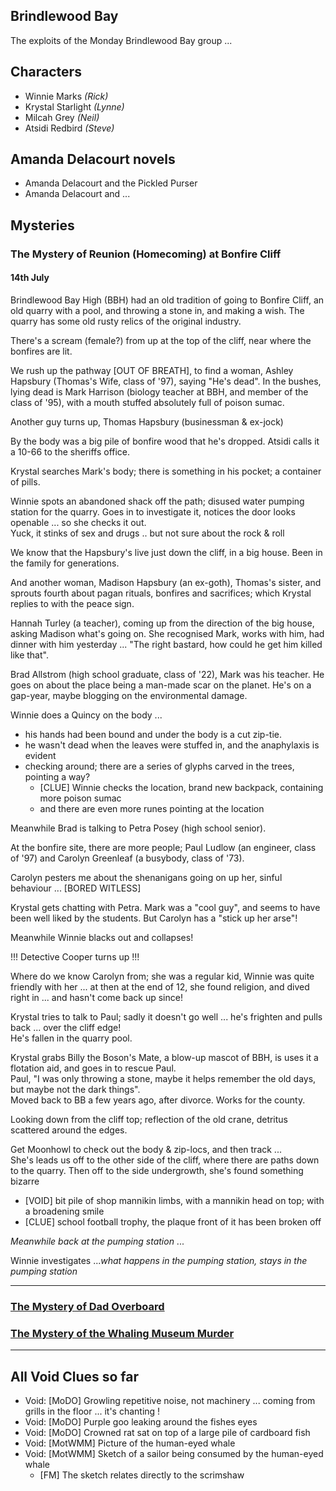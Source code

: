## Brindlewood Bay

The exploits of the Monday Brindlewood Bay group ...

## Characters

* Winnie Marks        *(Rick)*
* Krystal Starlight   *(Lynne)*
* Milcah Grey         *(Neil)*
* Atsidi Redbird      *(Steve)*

## Amanda Delacourt novels

* Amanda Delacourt and the Pickled Purser
* Amanda Delacourt and ...

## Mysteries

### The Mystery of Reunion (Homecoming) at Bonfire Cliff

#### 14th July

Brindlewood Bay High (BBH) had an old tradition of going to Bonfire Cliff, an old quarry with a pool, and throwing a stone in, and making a wish.
The quarry has some old rusty relics of the original industry.

There's a scream (female?) from up at the top of the cliff, near where the bonfires are lit.

We rush up the pathway [OUT OF BREATH], to find a woman, Ashley Hapsbury (Thomas's Wife, class of '97), saying "He's dead".
In the bushes, lying dead is Mark Harrison (biology teacher at BBH, and member of the class of '95), with a mouth stuffed absolutely full of poison sumac.<br>

Another guy turns up, Thomas Hapsbury (businessman & ex-jock)<br>

By the body was a big pile of bonfire wood that he's dropped. Atsidi calls it a 10-66 to the sheriffs office.

Krystal searches Mark's body; there is something in his pocket; a container of pills.

Winnie spots an abandoned shack off the path; disused water pumping station for the quarry. Goes in to investigate it, notices the door looks openable ... so she checks it out.<br>
Yuck, it stinks of sex and drugs .. but not sure about the rock & roll

We know that the Hapsbury's live just down the cliff, in a big house. Been in the family for generations.

And another woman, Madison Hapsbury (an ex-goth), Thomas's sister, and sprouts fourth about pagan rituals, bonfires and sacrifices; which Krystal replies to with the peace sign.

Hannah Turley (a teacher), coming up from the direction of the big house, asking Madison what's going on. She recognised Mark, works with him, had dinner with him yesterday ... "The right bastard, how could he get him killed like that".

Brad Allstrom (high school graduate, class of '22), Mark was his teacher. He goes on about the place being a man-made scar on the planet. He's on a gap-year, maybe blogging on the environmental damage.

Winnie does a Quincy on the body ...

* his hands had been bound and under the body is a cut zip-tie.
* he wasn't dead when the leaves were stuffed in, and the anaphylaxis is evident
* checking around; there are a series of glyphs carved in the trees, pointing a way?
  * [CLUE] Winnie checks the location, brand new backpack, containing more poison sumac
  * and there are even more runes pointing at the location

Meanwhile Brad is talking to Petra Posey (high school senior).

At the bonfire site, there are more people; Paul Ludlow (an engineer, class of '97) and Carolyn Greenleaf (a busybody, class of '73).

Carolyn pesters me about the shenanigans going on up her, sinful behaviour ... [BORED WITLESS]

Krystal gets chatting with Petra. Mark was a "cool guy", and seems to have been well liked by the students. But Carolyn has a "stick up her arse"!

Meanwhile Winnie blacks out and collapses!

!!! Detective Cooper turns up !!!

Where do we know Carolyn from; she was a regular kid, Winnie was quite friendly with her ... at then at the end of 12, she found religion, and dived right in ... and hasn't come back up since!

Krystal tries to talk to Paul; sadly it doesn't go well ... he's frighten and pulls back ... over the cliff edge!<br>
He's fallen in the quarry pool.

Krystal grabs Billy the Boson's Mate, a blow-up mascot of BBH, is uses it a flotation aid, and goes in to rescue Paul.<br>
Paul, "I was only throwing a stone, maybe it helps remember the old days, but maybe not the dark things".<br>
Moved back to BB a few years ago, after divorce. Works for the county.

Looking down from the cliff top; reflection of the old crane, detritus scattered around the edges.

Get Moonhowl to check out the body & zip-locs, and then track ... <br>
She's leads us off to the other side of the cliff, where there are paths down to the quarry.
Then off to the side undergrowth, she's found something bizarre<br>

* [VOID] bit pile of shop mannikin limbs, with a mannikin head on top; with a broadening smile <br>
* [CLUE] school football trophy, the plaque front of it has been broken off

*Meanwhile back at the pumping station* ... <br>

Winnie investigates ...*what happens in the pumping station, stays in the pumping station*

---

### <a target="_blank" href="https://steveculshaw.github.io/brindlewoodbay/mystery-of-the-dad-overboard.html">The Mystery of Dad Overboard</a>

### <a target="_blank" href="https://steveculshaw.github.io/brindlewoodbay/mystery-of-the-whaling-museum-murder.html">The Mystery of the Whaling Museum Murder</a>

---

## All Void Clues so far

* Void: [MoDO] Growling repetitive noise, not machinery ... coming from grills in the floor ... it's chanting !
* Void: [MoDO] Purple goo leaking around the fishes eyes
* Void: [MoDO] Crowned rat sat on top of a large pile of cardboard fish
* Void: [MotWMM] Picture of the human-eyed whale
* Void: [MotWMM] Sketch of a sailor being consumed by the human-eyed whale
  * [FM] The sketch relates directly to the scrimshaw
